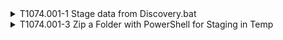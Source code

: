 <details>
<summary>T1074.001-1 Stage data from Discovery.bat
</summary>
<pre>$ NA </pre>
</details>
<details>
<summary>T1074.001-3 Zip a Folder with PowerShell for Staging in Temp
</summary>
<pre>$ NA </pre>
</details>
